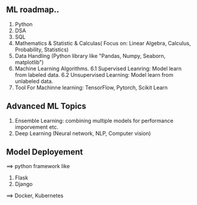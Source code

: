 ## ML roadmap..
1. Python
2. DSA
3. SQL
4. Mathematics & Statistic & Calculas( Focus on: Linear Algebra, Calculus, Probability, Statistics)
5. Data Handling (Python library like "Pandas, Numpy, Seaborn, matplotlib")
6. Machine Learning Algorithms.
6.1 Supervised Leanring: Model learn from labeled data.
6.2 Unsupervised Learning: Model learn from unlabeled data.
7. Tool For Machinne learning: TensorFlow, Pytorch, Scikit Learn


## Advanced ML Topics
1. Ensemble Learning: combining multiple models for performance imporvement etc.
2. Deep Learning (Neural network, NLP, Computer vision)



## Model Deployement 
==> python framework like 
1. Flask
2. Django

==> Docker, Kubernetes
